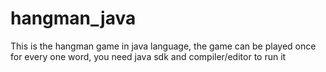 # hangman_java

This is the hangman game in java language, the game can be played once for every one word, you need java sdk and compiler/editor to run it
